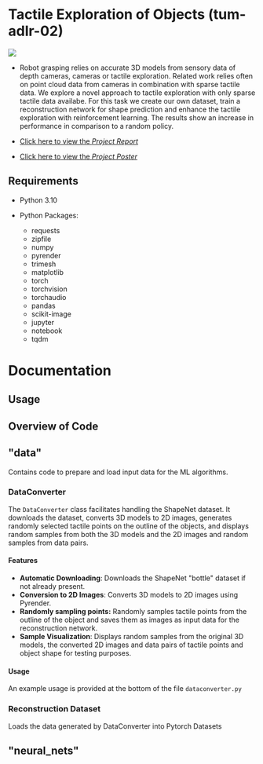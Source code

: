 # Tactile Exploration of Objects (tum-adlr-02)

![](presenation_resources/video_readme.gif)

- Robot grasping relies on accurate 3D models from
sensory data of depth cameras, cameras or tactile exploration.
Related work relies often on point cloud data from cameras
in combination with sparse tactile data. We explore a novel
approach to tactile exploration with only sparse tactile data
availabe. For this task we create our own dataset, train a
reconstruction network for shape prediction and enhance the
tactile exploration with reinforcement learning. The results show
an increase in performance in comparison to a random policy.
 
- [Click here to view the *Project Report*](presenation_resources/ADLR_final_report.pdf)
- [Click here to view the *Project Poster*](presenation_resources/adlr-02-poster.pdf)


## Requirements

- Python 3.10

- Python Packages:
  - requests
  - zipfile
  - numpy
  - pyrender
  - trimesh
  - matplotlib
  - torch
  - torchvision
  - torchaudio
  - pandas
  - scikit-image
  - jupyter
  - notebook
  - tqdm

# Documentation

## Usage 



## Overview of Code

## "data"

Contains code to prepare and load input data for the ML algorithms.

### DataConverter

The `DataConverter` class facilitates handling the ShapeNet dataset. 
It downloads the dataset, converts 3D models to 2D images, generates randomly selected tactile points on the outline of the objects, and displays random samples from both the 3D models and the 2D images and random samples from data pairs.

#### Features

- **Automatic Downloading**: Downloads the ShapeNet "bottle" dataset if not already present.
- **Conversion to 2D Images**: Converts 3D models to 2D images using Pyrender.
- **Randomly sampling points:** Randomly samples tactile points from the outline of the object and saves them as images as input data for the reconstruction network.
- **Sample Visualization**: Displays random samples from the original 3D models, the converted 2D images and data pairs of tactile points and object shape for testing purposes. 

#### Usage

An example usage is provided at the bottom of the file `dataconverter.py`

### Reconstruction Dataset 

Loads the data generated by DataConverter into Pytorch Datasets 

## "neural_nets"